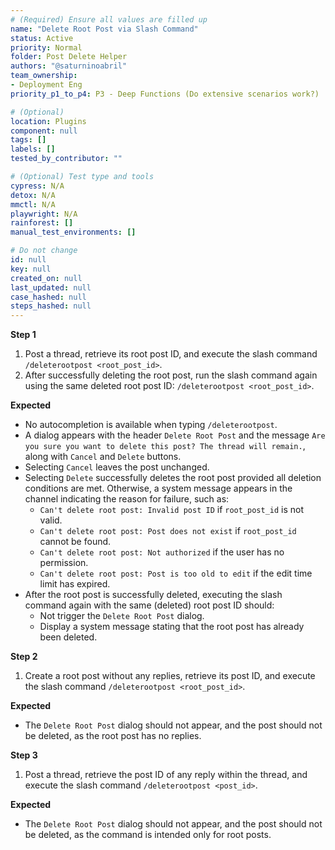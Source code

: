 ```yaml
---
# (Required) Ensure all values are filled up
name: "Delete Root Post via Slash Command"
status: Active
priority: Normal
folder: Post Delete Helper
authors: "@saturninoabril"
team_ownership:
- Deployment Eng
priority_p1_to_p4: P3 - Deep Functions (Do extensive scenarios work?)

# (Optional)
location: Plugins
component: null
tags: []
labels: []
tested_by_contributor: ""

# (Optional) Test type and tools
cypress: N/A
detox: N/A
mmctl: N/A
playwright: N/A
rainforest: []
manual_test_environments: []

# Do not change
id: null
key: null
created_on: null
last_updated: null
case_hashed: null
steps_hashed: null
---
```


**Step 1**

1. Post a thread, retrieve its root post ID, and execute the slash command `/deleterootpost <root_post_id>`.
2. After successfully deleting the root post, run the slash command again using the same deleted root post ID: `/deleterootpost <root_post_id>`.

**Expected**

- No autocompletion is available when typing `/deleterootpost`.
- A dialog appears with the header `Delete Root Post` and the message `Are you sure you want to delete this post? The thread will remain.`, along with `Cancel` and `Delete` buttons.
- Selecting `Cancel` leaves the post unchanged.
- Selecting `Delete` successfully deletes the root post provided all deletion conditions are met. Otherwise, a system message appears in the channel indicating the reason for failure, such as:
  - `Can't delete root post: Invalid post ID` if `root_post_id` is not valid.
  - `Can't delete root post: Post does not exist` if `root_post_id` cannot be found.
  - `Can't delete root post: Not authorized` if the user has no permission.
  - `Can't delete root post: Post is too old to edit` if the edit time limit has expired.
- After the root post is successfully deleted, executing the slash command again with the same (deleted) root post ID should:
  - Not trigger the `Delete Root Post` dialog.
  - Display a system message stating that the root post has already been deleted.

**Step 2**

1. Create a root post without any replies, retrieve its post ID, and execute the slash command `/deleterootpost <root_post_id>`.

**Expected**

- The `Delete Root Post` dialog should not appear, and the post should not be deleted, as the root post has no replies.

**Step 3**

1. Post a thread, retrieve the post ID of any reply within the thread, and execute the slash command `/deleterootpost <post_id>`.

**Expected**

- The `Delete Root Post` dialog should not appear, and the post should not be deleted, as the command is intended only for root posts.
